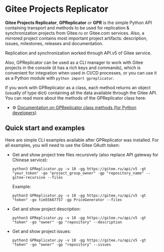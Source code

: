 # Gitee Projects Replicator

**Gitee Projects Replicator**, **GPReplicator** or **GPR** is the simple Python API containing transport and methods to be used for replication & synchronization projects from Gitee.ru or Gitee.com services. Also, a mirrored project contains most important project artifacts: description, issues, milestones, releases and documentation.

Replication and synchronization worked through API.v5 of Gitee service.

Also, GPReplicator can be used as a CLI manager to work with Gitee projects in the console (it has a rich keys and commands), which is convenient for integration when used in CI/CD processes, or you can use it as a Python module with `python import gpreplicator`.

If you work with GPReplicator as a class, each method returns an object (usually of type dict) containing all the data available through the Gitee API. You can read more about the methods of the GPReplicator class here:
- ⚙ [Documentation on GPReplicator class methods (for Python developers)](https://3logicgroup.github.io/GiteeProjectsReplicator/docs/gpreplicator/GPReplicator.html)

## Quick start and examples

Here are simple CLI examples available after GPReplicator was installed. For all examples, you will need to use the Gitee OAuth token:

- Get and show project tree files recursively (also replace API gateway for Chinese service):
  
  `python3 GPReplicator.py -v 10 -gg https://gitee.ru/api/v5 -gt "your_token" -go "project_group_owner" -gp "repository_name" --gitee-recursive --files`
  
  Example:
  
  `python3 GPReplicator.py -v 10 -gg https://gitee.ru/api/v5 -gt "token" -go tim55667757 -gp PriceGenerator --files`
  
- Get and show project description:
  
  `python3 GPReplicator.py -v 10 -gg https://gitee.ru/api/v5 -gt "token" -go "owner" -gp "repository" --description`
  
- Get and show project issues:
  
  `python3 GPReplicator.py -v 10 -gg https://gitee.ru/api/v5 -gt "token" -go "owner" -gp "repository" --issues`
